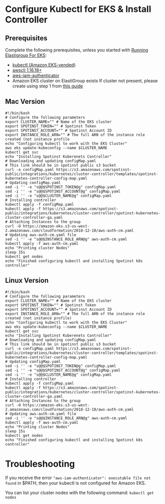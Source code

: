 # Configure Kubectl for EKS & Install Controller

## Prerequisites

Complete the following prerequisites, unless you started with [Running Elastigroup For EKS](https://help.dev.spot.io/elastigroup/tutorials/amazon-eks/create-elastigroup-eks-cluster):

* [kubectl (Amazon EKS-vended)](https://docs.aws.amazon.com/eks/latest/userguide/install-kubectl.html)
* [awscli 1.16.18+](https://docs.aws.amazon.com/cli/latest/userguide/installing.html)
* [aws-iam-authenticator](https://docs.aws.amazon.com/eks/latest/userguide/configure-kubectl.html)
* Amazon EKS cluster on ElastiGroup exists
  If cluster not present, please create using step 1 from [this guide](https://help.dev.spot.io/elastigroup/tutorials/amazon-eks/create-elastigroup-eks-cluster)

## Mac Version

```
#!/bin/bash
# Configure the following parameters
export CLUSTER_NAME="" # Name of the EKS cluster
export SPOTINST_TOKEN="" # Spotinst Token
export SPOTINST_ACCOUNT="" # Spotinst Account ID
export INSTANCE_ROLE_ARN="" # The full ARN of the instance role created (not instance profile
echo "Configuring kubectl to work with the EKS Cluster"
aws eks update-kubeconfig --name $CLUSTER_NAME
kubectl get svc
echo "Installing Spotinst Kuberenets Controller"
# Downloading and updating configMap.yaml
# This link should be in spotinst public s3 bucket
curl -o configMap.yaml https://s3.amazonaws.com/spotinst-public/integrations/kubernetes/cluster-controller/templates/spotinst-kubernetes-controller-config-map.yaml
# Updating configMap.yaml
sed -i '' -e "s@@$SPOTINST_TOKEN@g" configMap.yaml
sed -i '' -e "s@@$SPOTINST_ACCOUNT@g" configMap.yaml
sed -i '' -e "s@@$CLUSTER_NAME@g" configMap.yaml
# Installing controller
kubectl apply -f configMap.yaml
kubectl apply -f https://s3.amazonaws.com/spotinst-public/integrations/kubernetes/cluster-controller/spotinst-kubernetes-cluster-controller-ga.yaml
# Attaching Instances to the group
curl -O https://amazon-eks.s3-us-west-2.amazonaws.com/cloudformation/2018-12-10/aws-auth-cm.yaml
# Updating aws-auth-cm.yaml file
sed -i '' -e "s@@$INSTANCE_ROLE_ARN@g" aws-auth-cm.yaml
kubectl apply -f aws-auth-cm.yaml
echo "Printing cluster Nodes"
sleep 15s
kubectl get nodes
echo "Finished configuring kubectl and installing Spotinst k8s controller"
```

## Linux Version

```
#!/bin/bash
# Configure the following parameters
export CLUSTER_NAME="" # Name of the EKS cluster
export SPOTINST_TOKEN="" # Spotinst Token
export SPOTINST_ACCOUNT="" # Spotinst Account ID
export INSTANCE_ROLE_ARN="" # The full ARN of the instance role created (not instance profile)
echo "Configuring kubectl to work with the EKS Cluster"
aws eks update-kubeconfig --name $CLUSTER_NAME
kubectl get svc
echo "Installing Spotinst Kuberenets Controller"
# Downloading and updating configMap.yaml
# This link should be in spotinst public s3 bucket
curl -o configMap.yaml https://s3.amazonaws.com/spotinst-public/integrations/kubernetes/cluster-controller/templates/spotinst-kubernetes-controller-config-map.yaml
# Updating configMap.yaml
sed -i '' -e "s@@$SPOTINST_TOKEN@g" configMap.yaml
sed -i '' -e "s@@$SPOTINST_ACCOUNT@g" configMap.yaml
sed -i '' -e "s@@$CLUSTER_NAME@g" configMap.yaml
# Installing controller
kubectl apply -f configMap.yaml
kubectl apply -f https://s3.amazonaws.com/spotinst-public/integrations/kubernetes/cluster-controller/spotinst-kubernetes-cluster-controller-ga.yaml
# Attaching Instances to the group
curl -O https://amazon-eks.s3-us-west-2.amazonaws.com/cloudformation/2018-12-10/aws-auth-cm.yaml
# Updating aws-auth-cm.yaml file
sed -i '' -e "s@@$INSTANCE_ROLE_ARN@g" aws-auth-cm.yaml
kubectl apply -f aws-auth-cm.yaml
echo "Printing cluster Nodes"
sleep 15s
kubectl get nodes
echo "Finished configuring kubectl and installing Spotinst k8s controller"
```

# Troubleshooting
If you receive the error `"aws-iam-authenticator": executable file not found` in $PATH, then your kubectl is not configured for Amazon EKS.

You can list your cluster nodes with the following command:
`kubectl get nodes`
